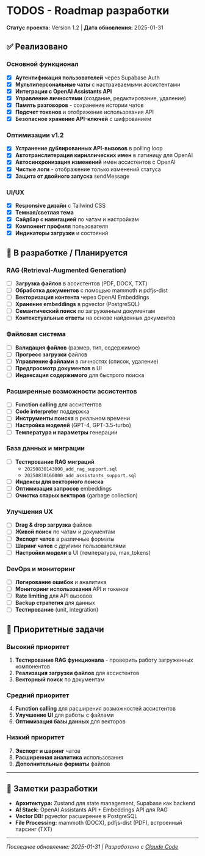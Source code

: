 # TODOS - Roadmap разработки

**Статус проекта:** Version 1.2 | **Дата обновления:** 2025-01-31

## ✅ Реализовано

### Основной функционал
- [x] **Аутентификация пользователей** через Supabase Auth
- [x] **Мультиперсональные чаты** с настраиваемыми ассистентами
- [x] **Интеграция с OpenAI Assistants API** 
- [x] **Управление личностями** (создание, редактирование, удаление)
- [x] **Память разговоров** - сохранение истории чатов
- [x] **Подсчет токенов** и отображение использования API
- [x] **Безопасное хранение API-ключей** с шифрованием

### Оптимизации v1.2
- [x] **Устранение дублированных API-вызовов** в polling loop
- [x] **Автотранслитерация кириллических имен** в латиницу для OpenAI
- [x] **Автосинхронизация изменений** имен ассистентов с OpenAI
- [x] **Чистые логи** - отображение только изменений статуса
- [x] **Защита от двойного запуска** sendMessage

### UI/UX
- [x] **Responsive дизайн** с Tailwind CSS
- [x] **Темная/светлая тема** 
- [x] **Сайдбар с навигацией** по чатам и настройкам
- [x] **Компонент профиля** пользователя
- [x] **Индикаторы загрузки** и состояний

## 🚧 В разработке / Планируется

### RAG (Retrieval-Augmented Generation)
- [ ] **Загрузка файлов** в ассистентов (PDF, DOCX, TXT)
- [ ] **Обработка документов** с помощью mammoth и pdfjs-dist
- [ ] **Векторизация контента** через OpenAI Embeddings
- [ ] **Хранение embeddings** в pgvector (PostgreSQL)
- [ ] **Семантический поиск** по загруженным документам
- [ ] **Контекстуальные ответы** на основе найденных документов

### Файловая система
- [ ] **Валидация файлов** (размер, тип, содержимое)
- [ ] **Прогресс загрузки** файлов
- [ ] **Управление файлами** в личностях (список, удаление)
- [ ] **Предпросмотр документов** в UI
- [ ] **Индексация содержимого** для быстрого поиска

### Расширенные возможности ассистентов
- [ ] **Function calling** для ассистентов
- [ ] **Code interpreter** поддержка
- [ ] **Инструменты поиска** в реальном времени
- [ ] **Настройка моделей** (GPT-4, GPT-3.5-turbo)
- [ ] **Температура и параметры** генерации

### База данных и миграции
- [ ] **Тестирование RAG миграций**
  - `20250830143000_add_rag_support.sql`
  - `20250830160000_add_assistants_support.sql`
- [ ] **Индексы для векторного поиска**
- [ ] **Оптимизация запросов** embeddings
- [ ] **Очистка старых векторов** (garbage collection)

### Улучшения UX
- [ ] **Drag & drop загрузка** файлов
- [ ] **Живой поиск** по чатам и документам
- [ ] **Экспорт чатов** в различные форматы
- [ ] **Шаринг чатов** с другими пользователями
- [ ] **Настройки модели** в UI (температура, max_tokens)

### DevOps и мониторинг
- [ ] **Логирование ошибок** и аналитика
- [ ] **Мониторинг использования** API и токенов
- [ ] **Rate limiting** для API вызовов
- [ ] **Backup стратегия** для данных
- [ ] **Тестирование** (unit, integration)

## 🎯 Приоритетные задачи

### Высокий приоритет
1. **Тестирование RAG функционала** - проверить работу загруженных компонентов
2. **Реализация загрузки файлов** для ассистентов
3. **Векторный поиск** по документам

### Средний приоритет
4. **Function calling** для расширения возможностей ассистентов
5. **Улучшение UI** для работы с файлами
6. **Оптимизация базы данных** для векторов

### Низкий приоритет
7. **Экспорт и шаринг** чатов
8. **Расширенная аналитика** использования
9. **Дополнительные форматы** файлов

---

## 📝 Заметки разработки

- **Архитектура:** Zustand для state management, Supabase как backend
- **AI Stack:** OpenAI Assistants API + Embeddings API для RAG
- **Vector DB:** pgvector расширение в PostgreSQL
- **File Processing:** mammoth (DOCX), pdfjs-dist (PDF), встроенный парсинг (TXT)

---

*Последнее обновление: 2025-01-31 | Разработано с [Claude Code](https://claude.ai/code)*